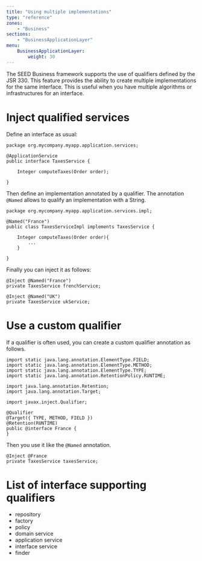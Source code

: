 ```yaml
---
title: "Using multiple implementations"
type: "reference"
zones:
    - "Business"
sections:
    - "BusinessApplicationLayer"
menu:
    BusinessApplicationLayer:
        weight: 30
---
```


The SEED Business framework supports the use of qualifiers defined by the JSR 330. This feature provides the ability to 
create multiple implementations for the same interface. This is useful when you have multiple algorithms or infrastructures
for an interface.

# Inject qualified services

Define an interface as usual:

    package org.mycompany.myapp.application.services;

    @ApplicationService
    public interface TaxesService {
    
        Integer computeTaxes(Order order);
    
    }
    
Then define an implementation annotated by a qualifier. The annotation `@Named` allows to qualify an implementation with
a String.
    
    package org.mycompany.myapp.application.services.impl;
    
    @Named("France")
    public class TaxesServiceImpl implements TaxesService {
    
        Integer computeTaxes(Order order){
            ...
        }
    
    }

Finally you can inject it as follows:

    @Inject @Named("France")
    private TaxesService frenchService;
    
    @Inject @Named("UK")
    private TaxesService ukService;

# Use a custom qualifier

If a qualifier is often used, you can create a custom qualifier annotation as follows.

```
import static java.lang.annotation.ElementType.FIELD;
import static java.lang.annotation.ElementType.METHOD;
import static java.lang.annotation.ElementType.TYPE;
import static java.lang.annotation.RetentionPolicy.RUNTIME;
 
import java.lang.annotation.Retention;
import java.lang.annotation.Target;
 
import javax.inject.Qualifier;
 
@Qualifier
@Target({ TYPE, METHOD, FIELD })
@Retention(RUNTIME)
public @interface France {
}
```

Then you use it like the `@Named` annotation.
   
```
@Inject @France
private TaxesService taxesService;
```

# List of interface supporting qualifiers

* repository
* factory
* policy
* domain service
* application service
* interface service
* finder
